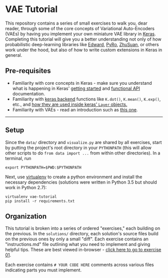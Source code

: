 VAE Tutorial
============

This repository contains a series of small exercises to walk you, dear reader, through some of the core concepts of Variational Auto-Encoders (VAEs) by having you implement your own miniature VAE library in [Keras](http://github.com/fchollet/keras). Completing this tutorial will give you a better understanding not only of how probabilistic deep-learning libraries like [Edward](https://github.com/blei-lab/edward), [PyRo](https://github.com/uber/pyro), [ZhuSuan](https://github.com/thu-ml/zhusuan/), or others work under the hood, but also of how to write custom extensions in Keras in general.

Pre-requisites
--------------

* Familiarity with core concepts in Keras - make sure you understand what is happening in Keras' [getting started](https://keras.io/#getting-started-30-seconds-to-keras) and [functional API](https://keras.io/getting-started/functional-api-guide/) documentation.
* Familiarity with [keras backend](https://keras.io/backend/) functions like `K.dot()`, `K.mean()`, `K.exp()`, etc., and [how they are used inside keras' `Layer` objects.](https://keras.io/layers/writing-your-own-keras-layers/)
* Familiarity with VAEs - read an introduction such as [this one](https://jaan.io/what-is-variational-autoencoder-vae-tutorial/).

---

Setup
-----

Since the `data/` directory and `visualize.py` are shared by all exercises, start by putting the project's root directory in your `PYTHONPATH` (this will allow other scripts to do `from data import ...` from within other directories). In a terminal, run

    export PYTHONPATH=$PWD:$PYTHONPATH

Next, use [virtualenv](https://virtualenv.pypa.io/en/stable/) to create a python environment and install the necessary dependencies (solutions were written in Python 3.5
 but should work in Python 2.7):

    virtualenv vae-tutorial
    pip install -r requirements.txt

Organization
------------

This tutorial is broken into a series of ordered "exercises," each building on the previous. In the `solutions/` directory, each solution's source files build on the previous ones by only a small "diff". Each exercise contains an "instructions.md" file outlining what you need to implement and giving helpful tips. These are best viewed in-browser - [click here to go to exercise 01](https://github.com/wrongu/vae-tutorial/blob/master/01%20-%20ELBO%20in%20keras/instructions.md).

Each exercise contains `# YOUR CODE HERE` comments across various files indicating parts you must implement.
